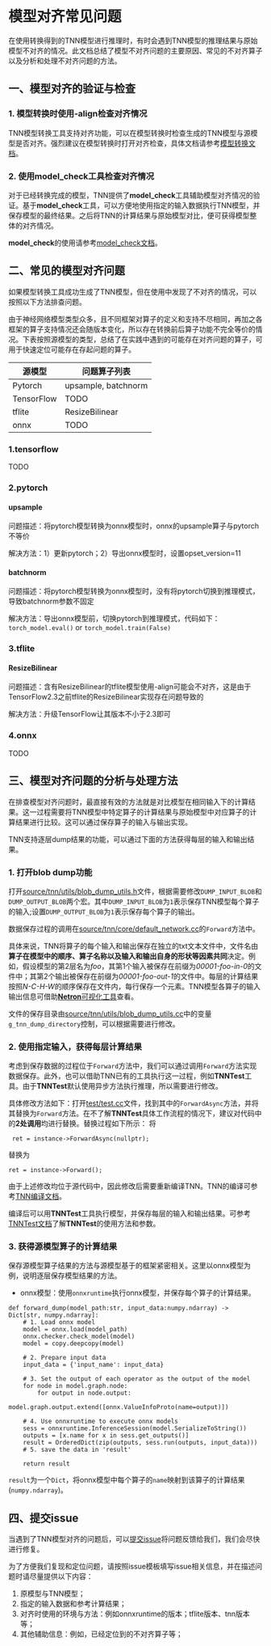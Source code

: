 # 模型对齐常见问题

在使用转换得到的TNN模型进行推理时，有时会遇到TNN模型的推理结果与原始模型不对齐的情况。此文档总结了模型不对齐问题的主要原因、常见的不对齐算子以及分析和处理不对齐问题的方法。

## 一、模型对齐的验证与检查

### 1. 模型转换时使用-align检查对齐情况

TNN模型转换工具支持对齐功能，可以在模型转换时检查生成的TNN模型与源模型是否对齐。强烈建议在模型转换时打开对齐检查，具体文档请参考[模型转换文档](https://github.com/Tencent/TNN/blob/master/doc/cn/user/convert.md)。

### 2. 使用model_check工具检查对齐情况

对于已经转换完成的模型，TNN提供了**model_check**工具辅助模型对齐情况的验证。基于**model_check**工具，可以方便地使用指定的输入数据执行TNN模型，并保存模型的最终结果。之后将TNN的计算结果与原始模型对比，便可获得模型整体的对齐情况。

**model_check**的使用请参考[model_check文档](https://github.com/Tencent/TNN/blob/master/doc/cn/development/model_check.md)。

## 二、常见的模型对齐问题

如果模型转换工具成功生成了TNN模型，但在使用中发现了不对齐的情况，可以按照以下方法排查问题。

由于神经网络模型类型众多，且不同框架对算子的定义和支持不尽相同，再加之各框架的算子支持情况还会随版本变化，所以存在转换前后算子功能不完全等价的情况。下表按照源模型的类型，总结了在实践中遇到的可能存在对齐问题的算子，可用于快速定位可能存在存起问题的算子。

|源模型|问题算子列表|
|-|-|
|Pytorch    |upsample, batchnorm|
|TensorFlow |TODO|
|tflite     |ResizeBilinear|
|onnx       |TODO|

### 1.tensorflow
TODO

### 2.pytorch

#### upsample 

问题描述：将pytorch模型转换为onnx模型时，onnx的upsample算子与pytorch不等价

解决方法：1）更新pytorch；2）导出onnx模型时，设置opset_version=11

#### batchnorm

问题描述：将pytorch模型转换为onnx模型时，没有将pytorch切换到推理模式，导致batchnorm参数不固定

解决方法：导出onnx模型前，切换pytorch到推理模式，代码如下：
```torch_model.eval()``` or ```torch_model.train(False)```

### 3.tflite

#### ResizeBilinear

问题描述：含有ResizeBilinear的tflite模型使用-align可能会不对齐，这是由于TensorFlow2.3之前tflite的ResizeBilinear实现存在问题导致的

解决方法：升级TensorFlow让其版本不小于2.3即可

### 4.onnx
TODO

## 三、模型对齐问题的分析与处理方法

在排查模型对齐问题时，最直接有效的方法就是对比模型在相同输入下的计算结果。这一过程需要将TNN模型中特定算子的计算结果与原始模型中对应算子的计算结果进行比较。这可以通过保存算子的输入与输出实现。

TNN支持逐层dump结果的功能，可以通过下面的方法获得每层的输入和输出结果。

### 1. 打开blob dump功能

打开[source/tnn/utils/blob_dump_utils.h](https://github.com/Tencent/TNN/blob/master/source/tnn/utils/blob_dump_utils.h)文件，根据需要修改`DUMP_INPUT_BLOB`和`DUMP_OUTPUT_BLOB`两个宏。其中`DUMP_INPUT_BLOB`为`1`表示保存TNN模型每个算子的输入;设置`DUMP_OUTPUT_BLOB`为`1`表示保存每个算子的输出。

数据保存过程的调用在[source/tnn/core/default_network.cc](https://github.com/Tencent/TNN/blob/master/source/tnn/core/default_network.cc)的`Forward`方法中。

具体来说，TNN将算子的每个输入和输出保存在独立的txt文本文件中，文件名由**算子在模型中的顺序、算子名称以及输入和输出自身的形状等因素共同**决定。例如，假设模型的第2层名为*foo*，其第1个输入被保存在前缀为*00001-foo-in-0*的文件中；其第2个输出被保存在前缀为*00001-foo-out-1*的文件中。每层的计算结果按照*N-C-H-W*的顺序保存在文件内，每行保存一个元素。TNN模型各算子的输入输出信息可借助[**Netron**可视化工具](https://netron.app/)查看。

文件的保存目录由[source/tnn/utils/blob_dump_utils.cc](https://github.com/Tencent/TNN/blob/master/source/tnn/utils/blob_dump_utils.cc)中的变量 `g_tnn_dump_directory`控制，可以根据需要进行修改。

### 2. 使用指定输入，获得每层计算结果

考虑到保存数据的过程位于`Forward`方法中，我们可以通过调用`Forward`方法实现数据保存。此外，也可以借助TNN已有的工具执行这一过程，例如**TNNTest**工具。由于**TNNTest**默认使用异步方法执行推理，所以需要进行修改。

具体修改方法如下：打开[test/test.cc](https://github.com/Tencent/TNN/blob/master/test/test.cc)文件，找到其中的`ForwardAsync`方法，并将其替换为`Forward`方法。在不了解**TNNTest**具体工作流程的情况下，建议对代码中的**2处调用**均进行替换。替换过程如下所示：
将
```
 ret = instance->ForwardAsync(nullptr);
```
替换为
```
ret = instance->Forward();
```

由于上述修改均位于源代码中，因此修改后需要重新编译TNN。TNN的编译可参考[TNN编译文档](https://github.com/Tencent/TNN/blob/master/doc/cn/user/compile.md)。

编译后可以用**TNNTest**工具执行模型，并保存每层的输入和输出结果。可参考[TNNTest文档](https://github.com/Tencent/TNN/blob/master/doc/cn/user/test.md)了解**TNNTest**的使用方法和参数。

### 3. 获得源模型算子的计算结果

保存源模型算子结果的方法与源模型基于的框架紧密相关。这里以onnx模型为例，说明逐层保存模型结果的方法。
- onnx模型：使用`onnxruntime`执行onnx模型，并保存每个算子的计算结果。
```
def forward_dump(model_path:str, input_data:numpy.ndarray) -> Dict[str, numpy.ndarray]:
    # 1. Load onnx model
    model = onnx.load(model_path)
    onnx.checker.check_model(model)
    model = copy.deepcopy(model)

    # 2. Prepare input data
    input_data = {'input_name': input_data}

    # 3. Set the output of each operator as the output of the model
    for node in model.graph.node:
        for output in node.output:
            model.graph.output.extend([onnx.ValueInfoProto(name=output)])

    # 4. Use onnxruntime to execute onnx models
    sess = onnxruntime.InferenceSession(model.SerializeToString())
    outputs = [x.name for x in sess.get_outputs()]
    result = OrderedDict(zip(outputs, sess.run(outputs, input_data)))
    # 5. save the data in 'result'
    
    return result
```
`result`为一个`Dict`，将onnx模型中每个算子的`name`映射到该算子的计算结果(`numpy.ndarray`)。

## 四、提交issue

当遇到了TNN模型对齐的问题后，可以[提交issue](https://github.com/Tencent/TNN/issues)将问题反馈给我们，我们会尽快进行修复。

为了方便我们复现和定位问题，请按照issue模板填写issue相关信息，并在描述问题时请尽量提供以下内容：
1. 原模型与TNN模型；
2. 指定的输入数据和参考计算结果；
3. 对齐时使用的环境与方法：例如onnxruntime的版本；tflite版本、tnn版本等；
4. 其他辅助信息：例如，已经定位到的不对齐算子等；